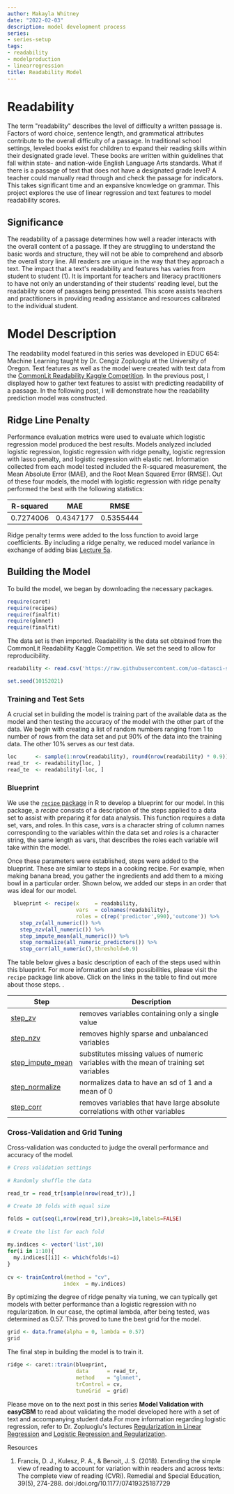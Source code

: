 ```yaml
---
author: Makayla Whitney
date: "2022-02-03"
description: model development process
series:
- series-setup
tags:
- readability
- modelproduction
- linearregression
title: Readability Model
---
```


# Readability
The term "readability" describes the level of difficulty a written passage is. Factors of word choice, sentence length, and grammatical attributes contribute to the overall difficulty of a passage. In traditional school settings, leveled books exist for children to expand their reading skills within their designated grade level. These books are written within guidelines that fall within state- and nation-wide English Language Arts standards. What if there is a passage of text that does not have a designated grade level? A teacher could manually read through and check the passage for indicators. This takes significant time and an expansive knowledge on grammar. This project explores the use of linear regression and text features to model readability scores. 

## Significance
The readability of a passage determines how well a reader interacts with the overall content of a passage. If they are struggling to understand the basic words and structure, they will not be able to comprehend and absorb the overall story line. All readers are unique in the way that they approach a text. The impact that a text's readability and features has varies from student to student (1). It is important for teachers and literacy practitioners to have not only an understanding of their students' reading level, but the readability score of passages being presented. This score assists teachers and practitioners in providing reading assistance and resources calibrated to the individual student. 

# Model Description
The readability model featured in this series was developed in EDUC 654: Machine Learning taught by Dr. Cengiz Zopluoglu at the University of Oregon. Text features as well as the model were created with text data from the [CommonLit Readability Kaggle Competition](https://www.kaggle.com/c/commonlitreadabilityprize/ "CommonLit Readability Kaggle Competition"). In the previous post, I displayed how to gather text features to assist with predicting readability of a passage. In the following post, I will demonstrate how the readability prediction model was constructed. 

## Ridge Line Penalty
Performance evaluation metrics were used to evaluate which logistic regression model produced the best results. Models analyzed included logistic regression, logistic regression with ridge penalty, logistic regression with lasso penalty, and logistic regression with elastic net. Information collected from each model tested included the R-squared measurement, the Mean Absolute Error (MAE), and the Root Mean Squared Error (RMSE). Out of these four models, the model with logistic regression with ridge penalty performed the best with the following statistics:

| R-squared |     MAE   |     RMSE  |
|-----------|-----------|-----------|
| 0.7274006 | 0.4347177 | 0.5355444 |

Ridge penalty terms were added to the loss function to avoid large coefficients. By including a ridge penalty, we reduced model variance in exchange of adding bias [Lecture 5a](https://ml-21.netlify.app/notes/lecture-5a.html#21_Ridge_Penalty "Lecture 5a").

## Building the Model
To build the model, we began by downloading the necessary packages. 
```r
require(caret)
require(recipes)
require(finalfit)
require(glmnet)
require(finalfit)
```
The data set is then imported. Readability is the data set obtained from the CommonLit Readability Kaggle Competition. We set the seed to allow for reproducibility.
```r
readability <- read.csv('https://raw.githubusercontent.com/uo-datasci-specialization/c4-ml-fall-2021/main/data/readability_features.csv',header=TRUE)

set.seed(10152021)
```
### Training and Test Sets
A crucial set in building the model is training part of the available data as the model and then testing the accuracy of the model with the other part of the data. We begin with creating a list of random numbers ranging from 1 to number of rows from the data set and put 90% of the data into the training data. The other 10% serves as our test data.  
```r
loc      <- sample(1:nrow(readability), round(nrow(readability) * 0.9))
read_tr  <- readability[loc, ]
read_te  <- readability[-loc, ]
```

### Blueprint
We use the [`recipe` package](https://www.rdocumentation.org/packages/recipes/versions/0.2.0/topics/recipe "`recipe` package") in R to develop a blueprint for our model. In this package, a _recipe_ consists of a description of the steps applied to a data set to assist with preparing it for data analysis. This function requires a data set, vars, and roles. In this case, _vars_ is a character string of column names corresponding to the variables within the data set and _roles_ is a character string, the same length as vars, that describes the roles each variable will take within the model.

Once these parameters were established, steps were added to the blueprint. These are similar to steps in a cooking recipe. For example, when making banana bread, you gather the ingredients and add them to a mixing bowl in a particular order. Shown below, we added our steps in an order that was ideal for our model.

```r
  blueprint <- recipe(x     = readability,
                      vars  = colnames(readability),
                      roles = c(rep('predictor',990),'outcome')) %>%
    step_zv(all_numeric()) %>%
    step_nzv(all_numeric()) %>%
    step_impute_mean(all_numeric()) %>%
    step_normalize(all_numeric_predictors()) %>%
    step_corr(all_numeric(),threshold=0.9)
```
The table below gives a basic description of each of the steps used within this blueprint. For more information and step possibilities, please visit the `recipe` package link above. Click on the links in the table to find out more about those steps. . 

|         Step        |                                       Description                                         |
|---------------------|-------------------------------------------------------------------------------------------|
| [step_zv](https://www.rdocumentation.org/packages/recipes/versions/0.2.0/topics/step_zv "step_zv")             |   removes variables containing only a single value                                        |
| [step_nzv](https://www.rdocumentation.org/packages/recipes/versions/0.2.0/topics/step_nzv "step_nzv")            |   removes highly sparse and unbalanced variables                                          |
| [step_impute_mean](https://www.rdocumentation.org/packages/recipes/versions/0.2.0/topics/step_impute_mean "step_impute_mean")    |   substitutes missing values of numeric variables with the mean of training set variables |
| [step_normalize](https://www.rdocumentation.org/packages/recipes/versions/0.2.0/topics/step_normalize "step_normalize")      |   normalizes data to have an sd of 1 and a mean of 0                                      |
| [step_corr](https://www.rdocumentation.org/packages/recipes/versions/0.2.0/topics/step_corr "step_corr")           |   removes variables that have large absolute correlations with other variables            |

### Cross-Validation and Grid Tuning
Cross-validation was conducted to judge the overall performance and accuracy of the model. 

```r
# Cross validation settings
  
# Randomly shuffle the data

read_tr = read_tr[sample(nrow(read_tr)),]

# Create 10 folds with equal size

folds = cut(seq(1,nrow(read_tr)),breaks=10,labels=FALSE)
  
# Create the list for each fold 
      
my.indices <- vector('list',10)
for(i in 1:10){
  my.indices[[i]] <- which(folds!=i)
}
      
cv <- trainControl(method = "cv",
                  index  = my.indices)
```
By optimizing the degree of ridge penalty via tuning, we can typically get models with better performance than a logistic regression with no regularization. In our case, the optimal lambda, after being tested, was determined as 0.57. This proved to tune the best grid for the model. 

```r
grid <- data.frame(alpha = 0, lambda = 0.57) 
grid

```
The final step in building the model is to train it.

```r
ridge <- caret::train(blueprint, 
                      data      = read_tr, 
                      method    = "glmnet", 
                      trControl = cv,
                      tuneGrid  = grid)
```
Please move on to the next post in this series **Model Validation with easyCBM** to read about validating the model developed here with a set of text and accompanying student data.For more information regarding logistic regression, refer to Dr. Zopluoglu's lectures [Regularization in Linear Regression](https://ml-21.netlify.app/notes/lecture-4b.html#Regularization "Regularization in Linear Regression") and [Logistic Regression and Regularization](https://ml-21.netlify.app/notes/lecture-5a.html#1_Overview_of_the_Logistic_Regression "Logistic Regression and Regularization").

Resources
1. Francis, D. J., Kulesz, P. A., & Benoit, J. S. (2018). Extending the simple view of reading to account for variation within readers and across texts: The complete view of reading (CVRi). Remedial and Special Education, 39(5), 274-288. doi:/doi.org/10.1177/07419325187729